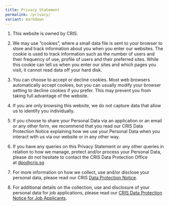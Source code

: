 ```yaml
---
title: Privacy Statement
permalink: /privacy/
variant: markdown
---
```

1.  This website is owned by CRIS. 

2.  We may use “cookies”, where a small data file is sent to your browser to store and track information about you when you enter our websites. The cookie is used to track information such as the number of users and their frequency of use, profile of users and their preferred sites. While this cookie can tell us when you enter our sites and which pages you visit, it cannot read data off your hard disk.

3.  You can choose to accept or decline cookies. Most web browsers automatically accept cookies, but you can usually modify your browser setting to decline cookies if you prefer. This may prevent you from taking full advantage of the website.

4.  If you are only browsing this website, we do not capture data that allow us to identify you individually. 

5.  If you choose to share your Personal Data via an application or an email or any other form, we recommend that you read our CRIS Data Protection Notice explaining how we use your Personal Data when you interact with us via our website or in any other way. 

6.  If you have any queries on this Privacy Statement or any other queries in relation to how we manage, protect and/or process your Personal Data, please do not hesitate to contact the CRIS Data Protection Office at [dpo@cris.sg](mailto:dpo@cris.sg)

7.  For more information on how we collect, use and/or disclose your personal data, please read our CRIS [Data Protection Notice](/files/Critical%20Documents/Data-Protection-Notice.pdf).

8.  For additional details on the collection, use and disclosure of your personal data for job applications, please read our [CRIS Data Protection Notice for Job Applicants](https://www.cris.sg/files/Critical%20Documents/dp%20notice%20for%20job%20applicants.pdf).